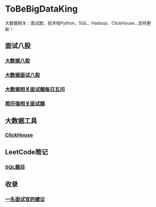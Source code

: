 # ToBeBigDataKing
大数据相关：面试题、技术栈Python、SQL、Hadoop、ClickHouse...坚持更新！

## 面试八股

### [大数据八股](https://github.com/GTyingzi/BigDATA)

### [大数据面试八股](https://blog.csdn.net/qq_43061290/category_11823571.html?fromshare=blogcolumn&sharetype=blogcolumn&sharerId=11823571&sharerefer=PC&sharesource=qq_74907064&sharefrom=from_link)

### [大数据相关面试题每日五问](面试八股/大数据相关面试题每日五问.md)

### [简历强相关面试题](面试八股/简历强相关面试题.md)

## 大数据工具

### [ClickHouse](大数据工具/ClickHouse.md)

## LeetCode简记

### [SQL题目](LeetCode简记/SQL题目.md)

## 收录

### [一名面试官的建议](收录/一名面试官的建议.md)


